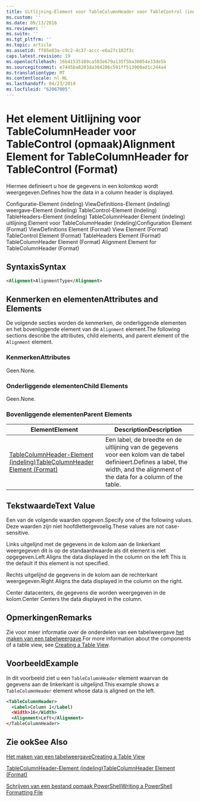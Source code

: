 ```yaml
---
title: Uitlijning-Element voor TableColumnHeader voor TableControl (indeling) | Microsoft Docs
ms.custom: ''
ms.date: 09/13/2016
ms.reviewer: ''
ms.suite: ''
ms.tgt_pltfrm: ''
ms.topic: article
ms.assetid: ff85e83a-c9c2-4c37-accc-e6a27c182f3c
caps.latest.revision: 19
ms.openlocfilehash: 16b41535109ca503e679a135f5ba30054e33de5b
ms.sourcegitcommit: e7445ba8203da304286c591ff513900ad1c244a4
ms.translationtype: MT
ms.contentlocale: nl-NL
ms.lasthandoff: 04/23/2019
ms.locfileid: "62067005"
---
```

# <a name="alignment-element-for-tablecolumnheader-for-tablecontrol-format"></a><span data-ttu-id="55e67-102">Het element Uitlijning voor TableColumnHeader voor TableControl (opmaak)</span><span class="sxs-lookup"><span data-stu-id="55e67-102">Alignment Element for TableColumnHeader for TableControl (Format)</span></span>

<span data-ttu-id="55e67-103">Hiermee definieert u hoe de gegevens in een kolomkop wordt weergegeven.</span><span class="sxs-lookup"><span data-stu-id="55e67-103">Defines how the data in a column header is displayed.</span></span>

<span data-ttu-id="55e67-104">Configuratie-Element (indeling) ViewDefinitions-Element (indeling) weergave-Element (indeling) TableControl-Element (indeling) TableHeaders-Element (indeling) TableColumnHeader Element (indeling) uitlijning Element voor TableColumnHeader (indeling)</span><span class="sxs-lookup"><span data-stu-id="55e67-104">Configuration Element (Format) ViewDefinitions Element (Format) View Element (Format) TableControl Element (Format) TableHeaders Element (Format) TableColumnHeader Element (Format) Alignment Element for TableColumnHeader (Format)</span></span>

## <a name="syntax"></a><span data-ttu-id="55e67-105">Syntaxis</span><span class="sxs-lookup"><span data-stu-id="55e67-105">Syntax</span></span>

```xml
<Alignment>AlignmentType</Alignment>
```

## <a name="attributes-and-elements"></a><span data-ttu-id="55e67-106">Kenmerken en elementen</span><span class="sxs-lookup"><span data-stu-id="55e67-106">Attributes and Elements</span></span>

<span data-ttu-id="55e67-107">De volgende secties worden de kenmerken, de onderliggende elementen en het bovenliggende element van de `Alignment` element.</span><span class="sxs-lookup"><span data-stu-id="55e67-107">The following sections describe the attributes, child elements, and parent element of the `Alignment` element.</span></span>

### <a name="attributes"></a><span data-ttu-id="55e67-108">Kenmerken</span><span class="sxs-lookup"><span data-stu-id="55e67-108">Attributes</span></span>

<span data-ttu-id="55e67-109">Geen.</span><span class="sxs-lookup"><span data-stu-id="55e67-109">None.</span></span>

### <a name="child-elements"></a><span data-ttu-id="55e67-110">Onderliggende elementen</span><span class="sxs-lookup"><span data-stu-id="55e67-110">Child Elements</span></span>

<span data-ttu-id="55e67-111">Geen.</span><span class="sxs-lookup"><span data-stu-id="55e67-111">None.</span></span>

### <a name="parent-elements"></a><span data-ttu-id="55e67-112">Bovenliggende elementen</span><span class="sxs-lookup"><span data-stu-id="55e67-112">Parent Elements</span></span>

|<span data-ttu-id="55e67-113">Element</span><span class="sxs-lookup"><span data-stu-id="55e67-113">Element</span></span>|<span data-ttu-id="55e67-114">Description</span><span class="sxs-lookup"><span data-stu-id="55e67-114">Description</span></span>|
|-------------|-----------------|
|[<span data-ttu-id="55e67-115">TableColumnHeader-Element (indeling)</span><span class="sxs-lookup"><span data-stu-id="55e67-115">TableColumnHeader Element (Format)</span></span>](./tablecolumnheader-element-format.md)|<span data-ttu-id="55e67-116">Een label, de breedte en de uitlijning van de gegevens voor een kolom van de tabel definieert.</span><span class="sxs-lookup"><span data-stu-id="55e67-116">Defines a label, the width, and the alignment of the data for a column of the table.</span></span>|

## <a name="text-value"></a><span data-ttu-id="55e67-117">Tekstwaarde</span><span class="sxs-lookup"><span data-stu-id="55e67-117">Text Value</span></span>

<span data-ttu-id="55e67-118">Een van de volgende waarden opgeven.</span><span class="sxs-lookup"><span data-stu-id="55e67-118">Specify one of the following values.</span></span> <span data-ttu-id="55e67-119">Deze waarden zijn niet hoofdlettergevoelig.</span><span class="sxs-lookup"><span data-stu-id="55e67-119">These values are not case-sensitive.</span></span>

<span data-ttu-id="55e67-120">Links uitgelijnd met de gegevens in de kolom aan de linkerkant weergegeven dit is op de standaardwaarde als dit element is niet opgegeven.</span><span class="sxs-lookup"><span data-stu-id="55e67-120">Left Aligns the data displayed in the column on the left This is the default if this element is not specified.</span></span>

<span data-ttu-id="55e67-121">Rechts uitgelijnd de gegevens in de kolom aan de rechterkant weergegeven.</span><span class="sxs-lookup"><span data-stu-id="55e67-121">Right Aligns the data displayed in the column on the right.</span></span>

<span data-ttu-id="55e67-122">Center datacenters, de gegevens die worden weergegeven in de kolom.</span><span class="sxs-lookup"><span data-stu-id="55e67-122">Center Centers the data displayed in the column.</span></span>

## <a name="remarks"></a><span data-ttu-id="55e67-123">Opmerkingen</span><span class="sxs-lookup"><span data-stu-id="55e67-123">Remarks</span></span>

<span data-ttu-id="55e67-124">Zie voor meer informatie over de onderdelen van een tabelweergave [het maken van een tabelweergave](./creating-a-table-view.md).</span><span class="sxs-lookup"><span data-stu-id="55e67-124">For more information about the components of a table view, see [Creating a Table View](./creating-a-table-view.md).</span></span>

## <a name="example"></a><span data-ttu-id="55e67-125">Voorbeeld</span><span class="sxs-lookup"><span data-stu-id="55e67-125">Example</span></span>

<span data-ttu-id="55e67-126">In dit voorbeeld ziet u een `TableColumnHeader` element waarvan de gegevens aan de linkerkant is uitgelijnd.</span><span class="sxs-lookup"><span data-stu-id="55e67-126">This example shows a `TableColumnHeader` element whose data is aligned on the left.</span></span>

```xml
<TableColumnHeader>
  <Label>Column 1</Label)
  <Width>16</Width>
  <Alignment>Left</Alignment>
</TableColumnHeader>
```

## <a name="see-also"></a><span data-ttu-id="55e67-127">Zie ook</span><span class="sxs-lookup"><span data-stu-id="55e67-127">See Also</span></span>

[<span data-ttu-id="55e67-128">Het maken van een tabelweergave</span><span class="sxs-lookup"><span data-stu-id="55e67-128">Creating a Table View</span></span>](./creating-a-table-view.md)

[<span data-ttu-id="55e67-129">TableColumnHeader-Element (indeling)</span><span class="sxs-lookup"><span data-stu-id="55e67-129">TableColumnHeader Element (Format)</span></span>](./tablecolumnheader-element-format.md)

[<span data-ttu-id="55e67-130">Schrijven van een bestand opmaak PowerShell</span><span class="sxs-lookup"><span data-stu-id="55e67-130">Writing a PowerShell Formatting File</span></span>](./writing-a-powershell-formatting-file.md)
